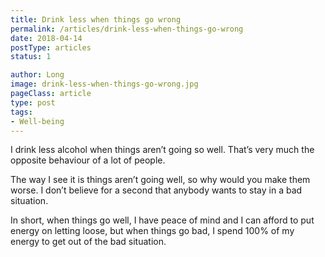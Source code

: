 ```yaml
---
title: Drink less when things go wrong
permalink: /articles/drink-less-when-things-go-wrong
date: 2018-04-14
postType: articles
status: 1

author: Long
image: drink-less-when-things-go-wrong.jpg
pageClass: article
type: post
tags:
- Well-being
---
```


I drink less alcohol when things aren’t going so well. That’s very much the opposite behaviour of a lot of people.

The way I see it is things aren’t going well, so why would you make them worse. I don’t believe for a second that anybody wants to stay in a bad situation.

In short, when things go well, I have peace of mind and I can afford to put energy on letting loose, but when things go bad, I spend 100% of my energy to get out of the bad situation.
